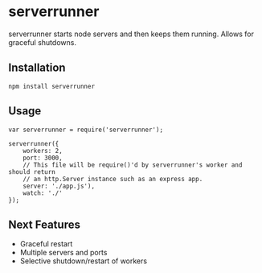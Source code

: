 serverrunner
============

serverrunner starts node servers and then keeps them running. Allows for graceful shutdowns.


Installation
------------

    npm install serverrunner


Usage
-----

    var serverrunner = require('serverrunner');

    serverrunner({
        workers: 2,
        port: 3000,
        // This file will be require()'d by serverrunner's worker and should return
        // an http.Server instance such as an express app.
        server: './app.js'),
        watch: './'
    });


Next Features
-------------

  * Graceful restart
  * Multiple servers and ports
  * Selective shutdown/restart of workers
